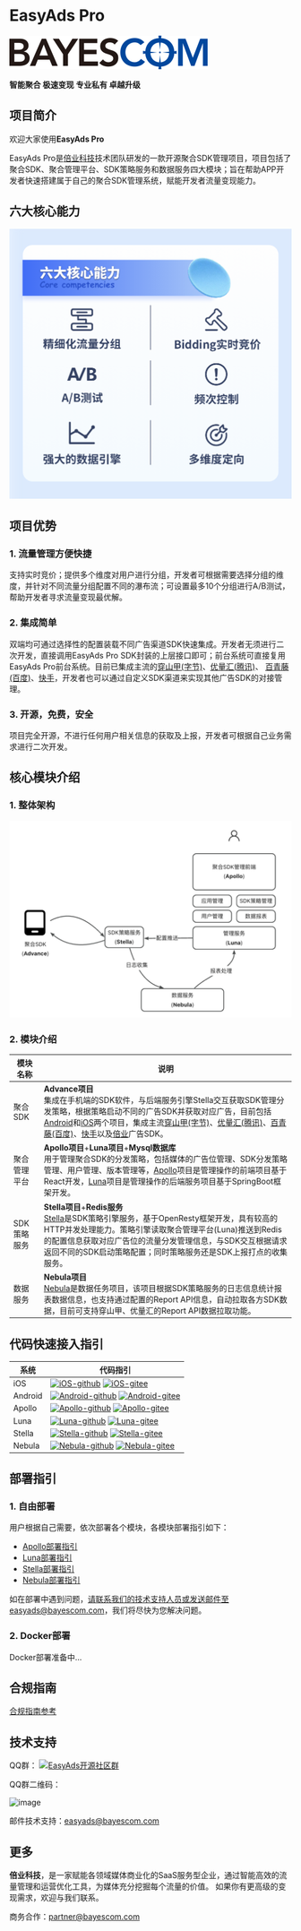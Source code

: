 # EasyAds Pro

![image](bayescom.png)

**智能聚合 极速变现 专业私有 卓越升级**

## 项目简介

欢迎大家使用**EasyAds Pro**

EasyAds Pro是[倍业科技](http://www.bayescom.com/)技术团队研发的一款开源聚合SDK管理项目，项目包括了聚合SDK、聚合管理平台、SDK策略服务和数据服务四大模块；旨在帮助APP开发者快速搭建属于自己的聚合SDK管理系统，赋能开发者流量变现能力。

## 六大核心能力

![image](core_func.png)

## 项目优势

### 1. 流量管理方便快捷

支持实时竞价；提供多个维度对用户进行分组，开发者可根据需要选择分组的维度，并针对不同流量分组配置不同的瀑布流；可设置最多10个分组进行A/B测试，帮助开发者寻求流量变现最优解。

### 2. 集成简单

双端均可通过选择性的配置装载不同广告渠道SDK快速集成。开发者无须进行二次开发，直接调用EasyAds Pro SDK封装的上层接口即可；前台系统可直接复用EasyAds Pro前台系统。目前已集成主流的[穿山甲(字节)](https://www.csjplatform.com/union/media/union/download)、[优量汇(腾讯)](https://adnet.qq.com/resource/sdk)、
[百青藤(百度)](https://union.baidu.com/bqt/#/)、[快手](https://u.kuaishou.com/)，开发者也可以通过自定义SDK渠道来实现其他广告SDK的对接管理。

### 3. 开源，免费，安全

项目完全开源，不进行任何用户相关信息的获取及上报，开发者可根据自己业务需求进行二次开发。

## 核心模块介绍

### 1. 整体架构

![arch.jpg](arch.jpg)


### 2. 模块介绍

| 模块名称      | 说明                                                                                                                                                                                                                                                                                                                 |
|-----------|--------------------------------------------------------------------------------------------------------------------------------------------------------------------------------------------------------------------------------------------------------------------------------------------------------------------|
| 聚合SDK     | **Advance项目** <br> 集成在手机端的SDK软件，与后端服务引擎Stella交互获取SDK管理分发策略，根据策略启动不同的广告SDK并获取对应广告，目前包括[Android](https://github.com/bayescom/Android_AdvanceSDK)和[iOS](https://github.com/bayescom/iOS_AdvanceSDK)两个项目，集成主流[穿山甲(字节)](https://www.csjplatform.com/union/media/union/download)、[优量汇(腾讯)](https://adnet.qq.com/resource/sdk)、[百青藤(百度)](https://union.baidu.com/bqt/#/)、[快手](https://u.kuaishou.com/)以及[倍业](https://www.bayescom.com/docsify/docs/#/bayescom/)广告SDK。 |
| 聚合管理平台    | **Apollo项目**+**Luna项目**+**Mysql数据库** <br> 用于管理聚合SDK的分发策略，包括媒体的广告位管理、SDK分发策略管理、用户管理、版本管理等，[Apollo](https://github.com/bayescom/EasyAds-Pro_Apollo)项目是管理操作的前端项目基于React开发，[Luna](https://github.com/bayescom/EasyAds-Pro_Luna)项目是管理操作的后端服务项目基于SpringBoot框架开发。                                                         |
| SDK策略服务   | **Stella项目**+**Redis服务** <br> [Stella](https://github.com/bayescom/EasyAds-Pro_Stella)是SDK策略引擎服务，基于OpenResty框架开发，具有较高的HTTP并发处理能力。策略引擎读取聚合管理平台(Luna)推送到Redis的配置信息获取对应广告位的流量分发管理信息，与SDK交互根据请求返回不同的SDK启动策略配置；同时策略服务还是SDK上报打点的收集服务。                                                                                    |
| 数据服务      | **Nebula项目** <br> [Nebula](https://github.com/bayescom/EasyAds-Pro_Nebula)是数据任务项目，该项目根据SDK策略服务的日志信息统计报表数据信息，也支持通过配置的Report API信息，自动拉取各方SDK数据，目前可支持穿山甲、优量汇的Report API数据拉取功能。                                                                                                                                        | 

## 代码快速接入指引

| 系统     | 代码指引                                                                                                                                                                                                                                                                    |
|-------- |-------------------------------------------------------------------------------------------------------------------------------------------------------------------------------------------------------------------------------------------------------------------------|
| iOS     | [![iOS-github](https://img.shields.io/badge/Github-EasyAds_Pro_iOS_v1.0-red.svg)](https://github.com/bayescom/iOS_AdvanceSDK)   [![iOS-gitee](https://img.shields.io/badge/Gitee-EasyAds_Pro_iOS_v1.0-orange.svg)](https://gitee.com/bayescom/iOS_AdvanceSDK)                         |
| Android | [![Android-github](https://img.shields.io/badge/Github-EasyAds_Pro_Android_v1.0-green.svg)](https://github.com/bayescom/Android_AdvanceSDK)   [![Android-gitee](https://img.shields.io/badge/Gitee-EasyAds_Pro_Android_v1.0-blue.svg)](https://gitee.com/bayescom/Android_AdvanceSDK  ) |
| Apollo | [![Apollo-github](https://img.shields.io/badge/Github-EasyAds_Pro_Apollo_v1.0-yellow.svg)](https://github.com/bayescom/EasyAds-Pro_Apollo) [![Apollo-gitee](https://img.shields.io/badge/Gitee-EasyAds_Pro_Apollo_v1.0-yellow.svg)](https://gitee.com/bayescom/EasyAds-Pro_Apollo)|
| Luna | [![Luna-github](https://img.shields.io/badge/Github-EasyAds_Pro_Luna_v1.0-blue.svg)](https://github.com/bayescom/EasyAds-Pro_Luna) [![Luna-gitee](https://img.shields.io/badge/Gitee-EasyAds_Pro_Luna_v1.0-blue.svg)](https://gitee.com/bayescom/EasyAds-Pro_Luna) |
| Stella | [![Stella-github](https://img.shields.io/badge/Github-EasyAds_Pro_Stella_v1.0-green.svg)](https://github.com/bayescom/EasyAds-Pro_Stella) [![Stella-gitee](https://img.shields.io/badge/Gitee-EasyAds_Pro_Stella_v1.0-green.svg)](https://gitee.com/bayescom/EasyAds-Pro_Stella)|
| Nebula | [![Nebula-github](https://img.shields.io/badge/Github-EasyAds_Pro_Nebula_v1.0-red.svg)](https://github.com/bayescom/EasyAds-Pro_Nebula) [![Nebula-gitee](https://img.shields.io/badge/Gitee-EasyAds_Pro_Nebula_v1.0-red.svg)](https://gitee.com/bayescom/EasyAds-Pro_Nebula)|

## 部署指引

### 1. 自由部署

用户根据自己需要，依次部署各个模块，各模块部署指引如下：

- [Apollo部署指引](deploy/apollo.md)
- [Luna部署指引](deploy/luna.md)
- [Stella部署指引](deploy/stella.md)
- [Nebula部署指引](deploy/nebula.md)

如在部署中遇到问题，请联系我们的技术支持人员或发送邮件至easyads@bayescom.com，我们将尽快为您解决问题。

### 2. Docker部署

Docker部署准备中...


## 合规指南
[合规指南参考](compliance.md)


## 技术支持

QQ群：
<a target="_blank" href="https://qm.qq.com/cgi-bin/qm/qr?k=E_IUfzy5PqOteuekOryWlfjZL6AQZuCE&jump_from=webapi"><img border="0" src="https://pub.idqqimg.com/wpa/images/group.png" alt="EasyAds开源社区群" title="EasyAds开源社区群"></a>

QQ群二维码：

![image](http://www.bayescom.com/uploads/20211220/43af3f34fc5a7bb50d84f94e374b3e98.png)

邮件技术支持：<easyads@bayescom.com>

## 更多
**倍业科技**，是一家赋能各领域媒体商业化的SaaS服务型企业，通过智能高效的流量管理和运营优化工具，为媒体充分挖掘每个流量的价值。
如果你有更高级的变现需求，欢迎与我们联系。

商务合作：<partner@bayescom.com>
